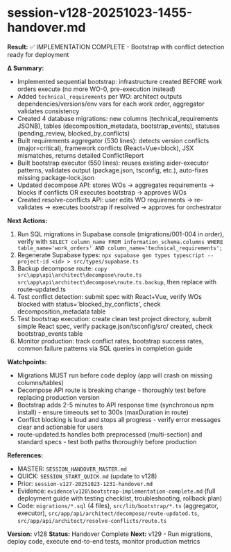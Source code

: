 # session-v128-20251023-1455-handover.md

**Result:** ✅ IMPLEMENTATION COMPLETE - Bootstrap with conflict detection ready for deployment

**Δ Summary:**
- Implemented sequential bootstrap: infrastructure created BEFORE work orders execute (no more WO-0, pre-execution instead)
- Added `technical_requirements` per WO: architect outputs dependencies/versions/env vars for each work order, aggregator validates consistency
- Created 4 database migrations: new columns (technical_requirements JSONB), tables (decomposition_metadata, bootstrap_events), statuses (pending_review, blocked_by_conflicts)
- Built requirements aggregator (530 lines): detects version conflicts (major=critical), framework conflicts (React+Vue=block), JSX mismatches, returns detailed ConflictReport
- Built bootstrap executor (550 lines): reuses existing aider-executor patterns, validates output (package.json, tsconfig, etc.), auto-fixes missing package-lock.json
- Updated decompose API: stores WOs → aggregates requirements → blocks if conflicts OR executes bootstrap → approves WOs
- Created resolve-conflicts API: user edits WO requirements → re-validates → executes bootstrap if resolved → approves for orchestrator

**Next Actions:**
1. Run SQL migrations in Supabase console (migrations/001-004 in order), verify with `SELECT column_name FROM information_schema.columns WHERE table_name='work_orders' AND column_name='technical_requirements';`
2. Regenerate Supabase types: `npx supabase gen types typescript --project-id <id> > src/types/supabase.ts`
3. Backup decompose route: `copy src\app\api\architect\decompose\route.ts src\app\api\architect\decompose\route.ts.backup`, then replace with route-updated.ts
4. Test conflict detection: submit spec with React+Vue, verify WOs blocked with status='blocked_by_conflicts', check decomposition_metadata table
5. Test bootstrap execution: create clean test project directory, submit simple React spec, verify package.json/tsconfig/src/ created, check bootstrap_events table
6. Monitor production: track conflict rates, bootstrap success rates, common failure patterns via SQL queries in completion guide

**Watchpoints:**
- Migrations MUST run before code deploy (app will crash on missing columns/tables)
- Decompose API route is breaking change - thoroughly test before replacing production version
- Bootstrap adds 2-5 minutes to API response time (synchronous npm install) - ensure timeouts set to 300s (maxDuration in route)
- Conflict blocking is loud and stops all progress - verify error messages clear and actionable for users
- route-updated.ts handles both preprocessed (multi-section) and standard specs - test both paths thoroughly before production

**References:**
- MASTER: `SESSION_HANDOVER_MASTER.md`
- QUICK: `SESSION_START_QUICK.md` (update to v128)
- Prior: `session-v127-20251023-1231-handover.md`
- Evidence: `evidence\v128\bootstrap-implementation-complete.md` (full deployment guide with testing checklist, troubleshooting, rollback plan)
- Code: `migrations/*.sql` (4 files), `src/lib/bootstrap/*.ts` (aggregator, executor), `src/app/api/architect/decompose/route-updated.ts`, `src/app/api/architect/resolve-conflicts/route.ts`

**Version:** v128
**Status:** Handover Complete
**Next:** v129 - Run migrations, deploy code, execute end-to-end tests, monitor production metrics
